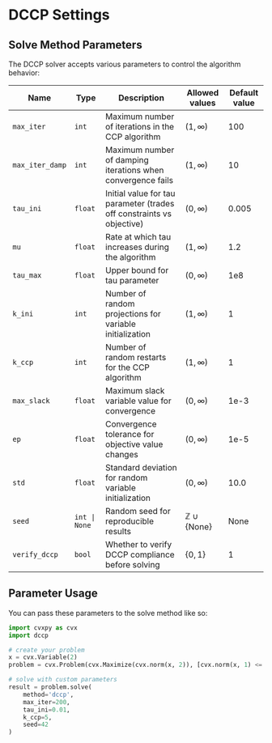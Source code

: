 # DCCP Settings

## Solve Method Parameters

The DCCP solver accepts various parameters to control the algorithm behavior:

| Name | Type | Description | Allowed values | Default value |
|------|------|-------------|----------------|---------------|
| `max_iter` | `int` | Maximum number of iterations in the CCP algorithm | $(1, \infty)$ | 100 |
| `max_iter_damp` | `int` | Maximum number of damping iterations when convergence fails | $(1, \infty)$ | 10 |
| `tau_ini` | `float` | Initial value for tau parameter (trades off constraints vs objective) | $(0, \infty)$ | 0.005 |
| `mu` | `float` | Rate at which tau increases during the algorithm | $(1, \infty)$ | 1.2 |
| `tau_max` | `float` | Upper bound for tau parameter | $(0, \infty)$ | 1e8 |
| `k_ini` | `int` | Number of random projections for variable initialization | $(1, \infty)$ | 1 |
| `k_ccp` | `int` | Number of random restarts for the CCP algorithm | $(1, \infty)$ | 1 |
| `max_slack` | `float` | Maximum slack variable value for convergence | $(0, \infty)$ | 1e-3 |
| `ep` | `float` | Convergence tolerance for objective value changes | $(0, \infty)$ | 1e-5 |
| `std` | `float` | Standard deviation for random variable initialization | $(0, \infty)$ | 10.0 |
| `seed` | `int \| None` | Random seed for reproducible results | $\mathbb{Z} \cup \{\text{None}\}$ | None |
| `verify_dccp` | `bool` | Whether to verify DCCP compliance before solving | $\{0, 1\}$ | 1 |

## Parameter Usage

You can pass these parameters to the solve method like so:

```python
import cvxpy as cvx
import dccp

# create your problem
x = cvx.Variable(2)
problem = cvx.Problem(cvx.Maximize(cvx.norm(x, 2)), [cvx.norm(x, 1) <= 1])

# solve with custom parameters
result = problem.solve(
    method='dccp',
    max_iter=200,
    tau_ini=0.01,
    k_ccp=5,
    seed=42
)
```
